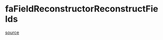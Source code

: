# faFieldReconstructorReconstructFields

[source](github.com/OpenFOAM-jp/OpenFOAM-utilities-tutorials-jp/blob/master/v1906/parallelProcessing/reconstructPar/faFieldReconstructorReconstructFields.C/faFieldReconstructorReconstructFields.C)




